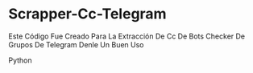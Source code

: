 # Scrapper-Cc-Telegram
Este Código Fue Creado Para La Extracción De Cc De Bots Checker De Grupos De Telegram Denle Un Buen Uso


Python
